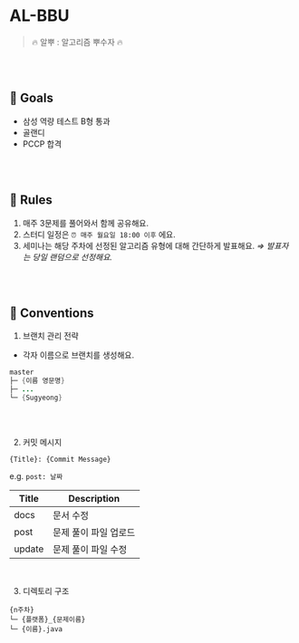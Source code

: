 # AL-BBU

> 🔥 알뿌 : 알고리즘 뿌수자 🔥

<br>
<br>

## 🎯 Goals

- 삼성 역량 테스트 B형 통과
- 골랜디
- PCCP 합격

<br>
<br>



## 📜 Rules

1. 매주 3문제를 풀어와서 함께 공유해요.
2. 스터디 일정은 `⏰ 매주 월요일 18:00 이후` 에요.
3. 세미나는 해당 주차에 선정된 알고리즘 유형에 대해 간단하게 발표해요.
   _⇒ 발표자는 당일 랜덤으로 선정해요._

<br>
<br>



## 🎲 Conventions

1. 브랜치 관리 전략

- 각자 이름으로 브랜치를 생성해요.

```java
master
├─ {이름 영문명}
├─ ...
└─ {Sugyeong}
  
```

<br>

2. 커밋 메시지
    
`{Title}: {Commit Message}`

e.g. `post: 날짜`

| Title | Description |
| --- | --- |
| docs | 문서 수정 |
| post | 문제 풀이 파일 업로드 |
| update | 문제 풀이 파일 수정 |

<br>

3.  디렉토리 구조

```shell
{n주차}
└─ {플랫폼}_{문제이름}
└─ {이름}.java
  
```

<br>
<br>

